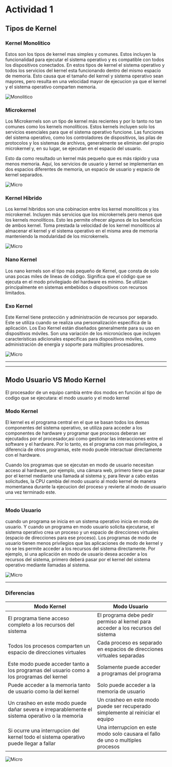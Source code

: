 # Actividad 1

## Tipos de Kernel

### Kernel Monolitico

Estos son los tipos de kernel mas simples y comunes. Estos incluyen la funcionalidad para ejecutar el sistema operativo y es compatible con todos los dispositivos conectados. En estos tipos de kernel el sistema operativo y todos los servicios del kernel esta funcionando dentro del mismo espacio de memoria. Esto causa que el tamaño del kernel y sistema operativo sean mayores, pero resulta en una velocidad mayor de ejecucion ya que el kernel y el sistema operativo comparten memoria.

![Monolitico](images/monolitico.png)

### Microkernel

Los Microkernels son un tipo de kernel más recientes y por lo tanto no tan comunes como los kernels monolíticos. Estos kernels incluyen solo los servicios esenciales para que el sistema operativo funcione. Las funciones del sistema operativo, como los controladores de dispositivos, las pilas de protocolos y los sistemas de archivos, generalmente se eliminan del propio microkernel y, en su lugar, se ejecutan en el espacio del usuario.

Esto da como resultado un kernel más pequeño que es más rápido y usa menos memoria. Aquí, los servicios de usuario y kernel se implementan en dos espacios diferentes de memoria, un espacio de usuario y espacio de kernel separados.

![Micro](images/microkernel.png)

### Kernel Hibrido

Los kernel hibridos son una cobinacion entre los kernel monoliticos y los microkernel. Incluyen más servicios que los microkernels pero menos que los kernels monolíticos. Esto les permite ofrecer algunos de los beneficios de ambos kernel. Toma prestada la velocidad de los kernel monolíticos al almacenar el kernel y el sistema operativo en el misma area de memoria manteniendo la modularidad de los microkernels.

![Micro](images/hibrido.png)

### Nano Kernel

Los nano kernels son el tipo más pequeño de Kernel, que consta de solo unas pocas miles de líneas de código. Significa que el código que se ejecuta en el modo privilegiado del hardware es mínimo. Se utilizan principalmente en sistemas embebidos o dispositivos con recursos limitados.

### Exo Kernel

Este Kernel tiene protección y administración de recursos por separado. Este se utiliza cuando se realiza una personalización específica de la aplicación. Los Exo Kernel están diseñados generalmente para su uso en dispositivos móviles. Son una variación de los micronúcleos que incluyen características adicionales específicas para dispositivos móviles, como administración de energía y soporte para múltiples procesadores.

![Micro](images/exo.png)

---

---

## Modo Usuario VS Modo Kernel

El procesador de un equipo cambia entre dos modos en función al tipo de codigo que se ejecutara: el modo usuario y el modo kernel

### Modo Kernel

El kernel es el programa central en el que se basan todos los demas componentes del sistema operativo, se utiliza para acceder a los componentes de hardware y programar que procesos deberan ser ejecutados por el procesador,asi como gestionar las interacciones entre el software y el hardware. Por lo tanto, es el programa con mas privilegios, a diferencia de otros programas, este modo puede interactuar directamente con el hardware.

Cuando los programas que se ejecutan en modo de usuario necesitan acceso al hardware, por ejemplo, una cámara web, primero tiene que pasar por el kernel mediante una llamada al sistema y, para llevar a cabo estas solicitudes, la CPU cambia del modo usuario al modo kernel de manera momentanea durante la ejecucion del proceso y revierte al modo de usuario una vez terminado este.

---

### Modo Usuario

cuando un programa se inicia en un sistema operativo inicia en modo de usuario. Y cuando un programa en modo usuario solicita ejecutarse, el sistema operativo crea un proceso y un espacio de direcciones virtuales (espacio de direcciones para ese proceso). Los programas de modo de usuario tienen menos privilegios que las aplicaciones de modo de kernel y no se les permite acceder a los recursos del sistema directamente. Por ejemplo, si una aplicación en modo de usuario desea acceder a los recursos del sistema, primero deberá pasar por el kernel del sistema operativo mediante llamadas al sistema.

![Micro](images/usuario_vs_kernel2.png)

---

### Diferencias

| Modo Kernel                                                                                     | Modo Usuario                                                                     |
| ----------------------------------------------------------------------------------------------- | -------------------------------------------------------------------------------- |
| El programa tiene acceso completo a los recursos del sistema                                    | El programa debe pedir permiso al kernel para acceder a los recursos del sistema |
| Todos los procesos comparten un espacio de direcciones virtuales                                | Cada proceso es separado en espacios de direcciones virtuales separadas          |
| Este modo puede acceder tanto a los programas del usuario como a los programas del kernel       | Solamente puede acceder a programas del programa                                 |
| Puede acceder a la memoria tanto de usuario como la del kernel                                  | Solo puede acceder a la memoria de usuario                                       |
| Un crasheo en este modo puede dañar severa e irreparablemente el sistema operativo o la memoria | Un crasheo en este modo puede ser recuperado simplemente al reiniciar el equipo  |
| Si ocurre una interrupcion del kernel todo el sistema operativo puede llegar a fallar           | Una interrupcion en este modo solo causara el fallo de uno o multiples procesos  |


![Micro](images/usuario_vs_kernel.png)

